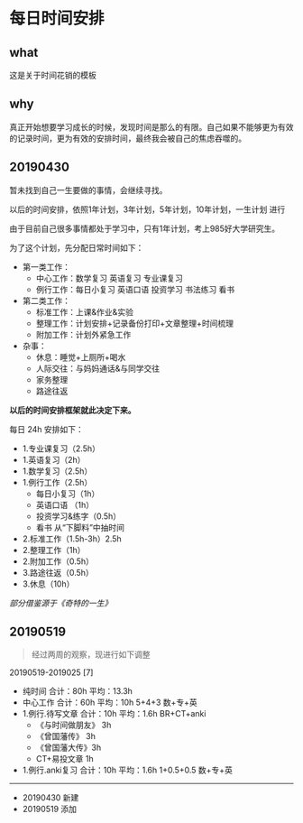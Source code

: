 # 每日时间安排

## what

这是关于时间花销的模板

## why

真正开始想要学习成长的时候，发现时间是那么的有限。自己如果不能够更为有效的记录时间，更为有效的安排时间，最终我会被自己的焦虑吞噬的。

## 20190430

暂未找到自己一生要做的事情，会继续寻找。

以后的时间安排，依照1年计划，3年计划，5年计划，10年计划，一生计划 进行

由于目前自己很多事情都处于学习中，只有1年计划，考上985好大学研究生。

为了这个计划，先分配日常时间如下：

- 第一类工作：
  - 中心工作：数学复习 英语复习 专业课复习
  - 例行工作：每日小复习 英语口语 投资学习 书法练习 看书
- 第二类工作：
  - 标准工作：上课&作业&实验
  - 整理工作：计划安排+记录备份打印+文章整理+时间梳理
  - 附加工作：计划外紧急工作
- 杂事：
  - 休息：睡觉+上厕所+喝水
  - 人际交往：与妈妈通话&与同学交往
  - 家务整理
  - 路途往返

**以后的时间安排框架就此决定下来。**

每日 24h 安排如下：

- 1.专业课复习（2.5h）
- 1.英语复习（2h）
- 1.数学复习（2.5h）
- 1.例行工作（2.5h）
  - 每日小复习（1h）
  - 英语口语 （1h）
  - 投资学习&练字（0.5h）
  - 看书 从“下脚料”中抽时间
- 2.标准工作（1.5h-3h）2.5h
- 2.整理工作（1h）
- 2.附加工作（0.5h）
- 3.路途往返（0.5h）
- 3.休息（10h）

*部分借鉴源于《奇特的一生》*

## 20190519

> 经过两周的观察，现进行如下调整

20190519-2019025 [7]

- 纯时间 合计：80h 平均：13.3h
- 中心工作 合计：60h 平均：10h 5+4+3 数+专+英
- 1.例行.待写文章 合计：10h 平均：1.6h BR+CT+anki
  - 《与时间做朋友》 3h
  - 《曾国藩传》 3h
  - 《曾国藩大传》3h
  - CT+易投文章  1h
- 1.例行.anki复习 合计：10h 平均：1.6h 1+0.5+0.5 数+专+英 

---

- 20190430 新建
- 20190519 添加